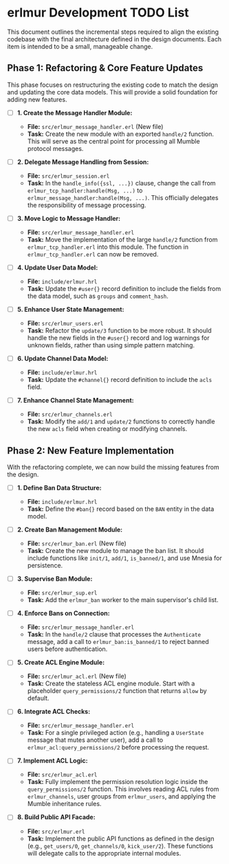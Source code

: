 # erlmur Development TODO List

This document outlines the incremental steps required to align the existing codebase with the final architecture defined
in the design documents. Each item is intended to be a small, manageable change.

## Phase 1: Refactoring & Core Feature Updates

This phase focuses on restructuring the existing code to match the design and updating the core data models. This will
provide a solid foundation for adding new features.

- [ ] **1. Create the Message Handler Module:**
  - **File:** `src/erlmur_message_handler.erl` (New file)
  - **Task:** Create the new module with an exported `handle/2` function. This will serve as the central point for
    processing all Mumble protocol messages.

- [ ] **2. Delegate Message Handling from Session:**
  - **File:** `src/erlmur_session.erl`
  - **Task:** In the `handle_info({ssl, ...})` clause, change the call from `erlmur_tcp_handler:handle(Msg, ...)` to
    `erlmur_message_handler:handle(Msg, ...)`. This officially delegates the responsibility of message processing.

- [ ] **3. Move Logic to Message Handler:**
  - **File:** `src/erlmur_message_handler.erl`
  - **Task:** Move the implementation of the large `handle/2` function from `erlmur_tcp_handler.erl` into this module.
    The function in `erlmur_tcp_handler.erl` can now be removed.

- [ ] **4. Update User Data Model:**
  - **File:** `include/erlmur.hrl`
  - **Task:** Update the `#user{}` record definition to include the fields from the data model, such as `groups` and
    `comment_hash`.

- [ ] **5. Enhance User State Management:**
  - **File:** `src/erlmur_users.erl`
  - **Task:** Refactor the `update/3` function to be more robust. It should handle the new fields in the `#user{}`
    record and log warnings for unknown fields, rather than using simple pattern matching.

- [ ] **6. Update Channel Data Model:**
  - **File:** `include/erlmur.hrl`
  - **Task:** Update the `#channel{}` record definition to include the `acls` field.

- [ ] **7. Enhance Channel State Management:**
  - **File:** `src/erlmur_channels.erl`
  - **Task:** Modify the `add/1` and `update/2` functions to correctly handle the new `acls` field when creating or
    modifying channels.

## Phase 2: New Feature Implementation

With the refactoring complete, we can now build the missing features from the design.

- [ ] **1. Define Ban Data Structure:**
  - **File:** `include/erlmur.hrl`
  - **Task:** Define the `#ban{}` record based on the `BAN` entity in the data model.

- [ ] **2. Create Ban Management Module:**
  - **File:** `src/erlmur_ban.erl` (New file)
  - **Task:** Create the new module to manage the ban list. It should include functions like `init/1`, `add/1`,
    `is_banned/1`, and use Mnesia for persistence.

- [ ] **3. Supervise Ban Module:**
  - **File:** `src/erlmur_sup.erl`
  - **Task:** Add the `erlmur_ban` worker to the main supervisor's child list.

- [ ] **4. Enforce Bans on Connection:**
  - **File:** `src/erlmur_message_handler.erl`
  - **Task:** In the `handle/2` clause that processes the `Authenticate` message, add a call to
    `erlmur_ban:is_banned/1` to reject banned users before authentication.

- [ ] **5. Create ACL Engine Module:**
  - **File:** `src/erlmur_acl.erl` (New file)
  - **Task:** Create the stateless ACL engine module.
    Start with a placeholder `query_permissions/2` function that returns `allow` by default.

- [ ] **6. Integrate ACL Checks:**
  - **File:** `src/erlmur_message_handler.erl`
  - **Task:** For a single privileged action (e.g., handling a `UserState` message that mutes another user), add a call
    to `erlmur_acl:query_permissions/2` before processing the request.

- [ ] **7. Implement ACL Logic:**
  - **File:** `src/erlmur_acl.erl`
  - **Task:** Fully implement the permission resolution logic inside the `query_permissions/2` function. This involves reading ACL rules
    from `erlmur_channels`, user groups from `erlmur_users`, and applying the Mumble inheritance rules.

- [ ] **8. Build Public API Facade:**
  - **File:** `src/erlmur.erl`
  - **Task:** Implement the public API functions as defined in the design (e.g., `get_users/0`, `get_channels/0`,
    `kick_user/2`). These functions will delegate calls to the appropriate internal modules.
